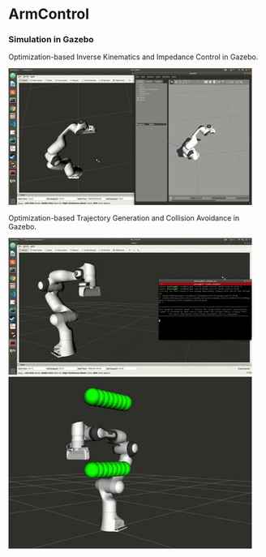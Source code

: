 # ArmControl

 ### Simulation in Gazebo
Optimization-based Inverse Kinematics and Impedance Control in Gazebo.  

![detecion](gif/ik.gif)  

Optimization-based Trajectory Generation and Collision Avoidance in Gazebo.  

![detecion](gif/tg.gif)   ![detecion](gif/avoid.gif)  
